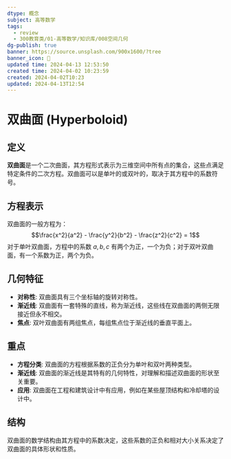 ```yaml
---
dtype: 概念
subject: 高等数学
tags:
  - review
  - 300教育类/01-高等数学/知识库/008空间几何
dg-publish: true
banner: https://source.unsplash.com/900x1600/?tree
banner_icon: 🧠
updated time: 2024-04-13 12:53:50
created time: 2024-04-02 10:23:59
created: 2024-04-02T10:23
updated: 2024-04-13T12:54
---
```

# 双曲面 (Hyperboloid)

## 定义
**双曲面**是一个二次曲面，其方程形式表示为三维空间中所有点的集合，这些点满足特定条件的二次方程。双曲面可以是单叶的或双叶的，取决于其方程中的系数符号。

## 方程表示
双曲面的一般方程为：
$$\frac{x^2}{a^2} - \frac{y^2}{b^2} - \frac{z^2}{c^2} = 1$$
对于单叶双曲面，方程中的系数 $a, b, c$ 有两个为正，一个为负；对于双叶双曲面，有一个系数为正，两个为负。

## 几何特征
- **对称性**: 双曲面具有三个坐标轴的旋转对称性。
- **渐近线**: 双曲面有一套特殊的直线，称为渐近线，这些线在双曲面的两侧无限接近但永不相交。
- **焦点**: 双叶双曲面有两组焦点，每组焦点位于渐近线的垂直平面上。

## 重点
- **方程分类**: 双曲面的方程根据系数的正负分为单叶和双叶两种类型。
- **渐近线**: 双曲面的渐近线是其特有的几何特性，对理解和描述双曲面的形状至关重要。
- **应用**: 双曲面在工程和建筑设计中有应用，例如在某些屋顶结构和冷却塔的设计中。

## 结构
双曲面的数学结构由其方程中的系数决定，这些系数的正负和相对大小关系决定了双曲面的具体形状和性质。

